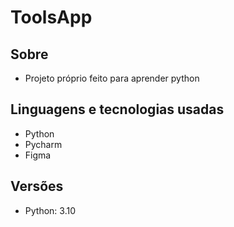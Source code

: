 # ToolsApp

## Sobre
- Projeto próprio feito para aprender python

## Linguagens e tecnologias usadas
- Python
- Pycharm 
- Figma

## Versões
- Python: 3.10

